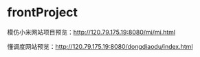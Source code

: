 # frontProject

模仿小米网站项目预览：http://120.79.175.19:8080/mi/mi.html



懂调度网站预览：http://120.79.175.19:8080/dongdiaodu/index.html